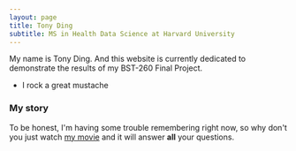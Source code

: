 ```yaml
---
layout: page
title: Tony Ding
subtitle: MS in Health Data Science at Harvard University
---
```


My name is Tony Ding. And this website is currently dedicated to demonstrate the results of my BST-260 Final Project.

- I rock a great mustache


### My story

To be honest, I'm having some trouble remembering right now, so why don't you just watch [my movie](https://en.wikipedia.org/wiki/The_Princess_Bride_%28film%29) and it will answer **all** your questions.
